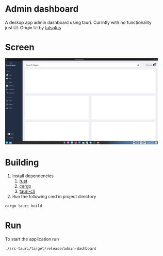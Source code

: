 # Admin dashboard

A deskop app admin dashboard using tauri.
Currntly with no functionality just UI.
Origin UI by [tutsplus](https://codepen.io/tutsplus/pen/gOObdjQ)

# Screen
![screen](screens/screen.png)

# Building
1. Install dependencies
   1. [rust](https://www.rust-lang.org/tools/install)
   2. [cargo](https://www.rust-lang.org/tools/install)
   3. [tauri-cli](https://crates.io/crates/tauri-cli)
2. Run the following cmd in project directory
```bash
cargo tauri build
```

# Run
To start the application run 
```bash
./src-tauri/target/release/admin-dashboard
```